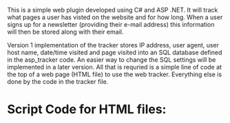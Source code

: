 This is a simple web plugin developed using C# and ASP .NET. It will track what pages a user has visted on the website and for how long. When a user signs up for a newsletter (providing their e-mail address) this information will then be stored along with their email.

Version 1 implementation of the tracker stores IP address, user agent, user host name, date/time visited and page visited into an SQL database defined in the asp_tracker code. An easier way to change the SQL settings will be implemented in a later version. All that is requried is a simple line of code at the top of a web page (HTML file) to use the web tracker. Everything else is done by the code in the tracker file. 

Script Code for HTML files:
===========================
<script language="javascript" src="asp_tracker/asp_tracker.aspx"></script>
